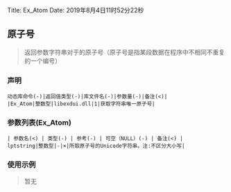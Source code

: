 Title: Ex_Atom
Date: 2019年8月4日11时52分22秒

## 原子号
> 返回参数字符串对于的原子号（原子号是指某段数据在程序中不相同不重复的一个编号）

### 声明

```table
动态库命令(-)|返回值类型(-)|库文件名(-)|参数量(-)|备注(<)|
|Ex_Atom|整数型|libexdui.dll|1|获取字符串唯一原子号|

```
### 参数列表(Ex_Atom)
```table
| 参数名(<) | 类型(-) | 参考(-) | 可空（NULL）(-) | 备注(<) |
lptstring|整数型|-|×|所取原子号的Unicode字符串。注:不区分大小写|
```

### 使用示例
> 暂无